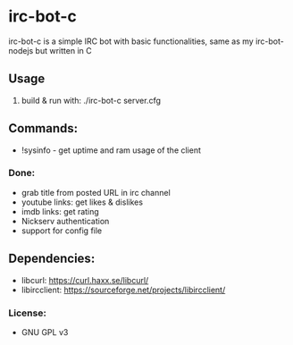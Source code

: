 # irc-bot-c

irc-bot-c is a simple IRC bot with basic functionalities, same as my irc-bot-nodejs but written in C

## Usage
1. build & run with: ./irc-bot-c server.cfg

## Commands:
- !sysinfo - get uptime and ram usage of the client

### Done:
- grab title from posted URL in irc channel
- youtube links: get likes & dislikes
- imdb links: get rating
- Nickserv authentication
- support for config file

## Dependencies:
- libcurl: https://curl.haxx.se/libcurl/
- libircclient: https://sourceforge.net/projects/libircclient/

### License:
- GNU GPL v3
